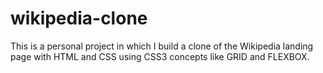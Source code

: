 # wikipedia-clone
This is a personal project in which I build a clone of the Wikipedia landing page with HTML and CSS using CSS3 concepts like GRID and FLEXBOX.
